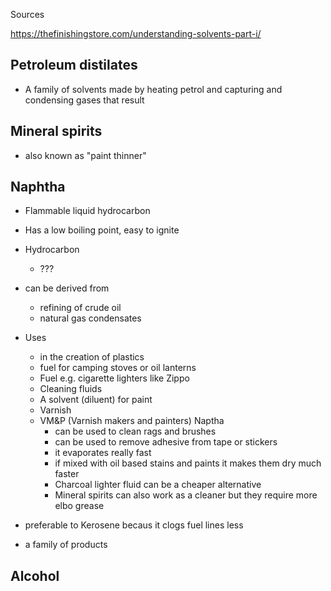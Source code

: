 Sources

https://thefinishingstore.com/understanding-solvents-part-i/

## Petroleum distilates

- A family of solvents made by heating petrol and capturing and condensing gases
  that result

## Mineral spirits

- also known as "paint thinner"

## Naphtha

- Flammable liquid hydrocarbon
- Has a low boiling point, easy to ignite
- Hydrocarbon
    - ???
- can be derived from
    - refining of crude oil
    - natural gas condensates
- Uses
    - in the creation of plastics
    - fuel for camping stoves or oil lanterns
    - Fuel e.g. cigarette lighters like Zippo
    - Cleaning fluids
    - A solvent (diluent) for paint
    - Varnish
    - VM&P (Varnish makers and painters) Naptha
        - can be used to clean rags and brushes
        - can be used to remove adhesive from tape or stickers
        - it evaporates really fast
        - if mixed with oil based stains and paints it makes them dry much
          faster
        - Charcoal lighter fluid can be a cheaper alternative
        - Mineral spirits can also work as a cleaner but they require more elbo
          grease
- preferable to Kerosene becaus it clogs fuel lines less

- a family of products

## Alcohol
